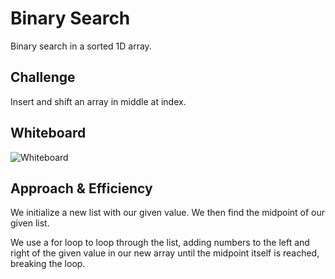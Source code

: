 # Binary Search

Binary search in a sorted 1D array.

## Challenge

Insert and shift an array in middle at index.

## Whiteboard

![Whiteboard](./insertShiftList.png)

## Approach & Efficiency

We initialize a new list with our given value. We then find the midpoint of our given list.

We use a for loop to loop through the list, adding numbers to the left and right of the given value in our new array until the midpoint itself is reached, breaking the loop.
